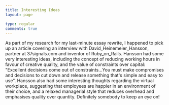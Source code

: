 ```yaml
---
title: Interesting Ideas
layout: page

type: regular
comments: true
---
```


As part of my research for my last-minute essay rewrite, I happened to pick up
an article covering an interview with David_Heinemeier_Hansson, partner at
37signals.com and inventor of Ruby_on_Rails.
Hansson had some very interesting ideas, including the concept of reducing
working hours in favour of creative quality, and the value of constraints over
capital: "Excellent decisions come out of constraints...You must make
compromises and decisions to cut down and release something that's simple and
easy to use".
Hansson also had some interesting thoughts regarding the virtual workplace,
suggesting that employees are happier in an environment of their choice, and a
relaxed managerial style that reduces overhead and emphasises quality over
quantity.
Definitely somebody to keep an eye on!

